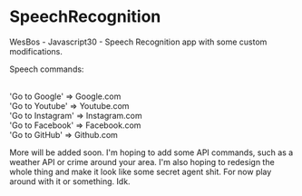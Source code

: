 # SpeechRecognition
WesBos - Javascript30 - Speech Recognition app with some custom modifications.

Speech commands: <br><br>

'Go to Google' => Google.com<br>
'Go to Youtube' => Youtube.com<br>
'Go to Instagram' => Instagram.com<br>
'Go to Facebook' => Facebook.com<br>
'Go to GitHub' => Github.com<br>

More will be added soon. I'm hoping to add some API commands, such as a weather API or crime around your area. I'm also hoping to redesign the whole thing and make it look like some secret agent shit. For now play around with it or something. Idk.  
